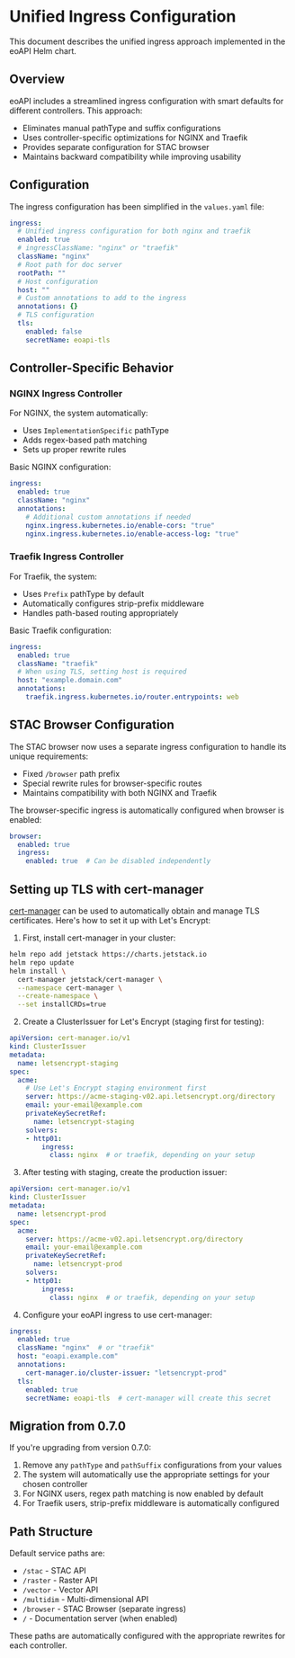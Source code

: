# Unified Ingress Configuration

This document describes the unified ingress approach implemented in the eoAPI Helm chart.

## Overview

eoAPI includes a streamlined ingress configuration with smart defaults for different controllers. This approach:

- Eliminates manual pathType and suffix configurations
- Uses controller-specific optimizations for NGINX and Traefik
- Provides separate configuration for STAC browser
- Maintains backward compatibility while improving usability

## Configuration

The ingress configuration has been simplified in the `values.yaml` file:

```yaml
ingress:
  # Unified ingress configuration for both nginx and traefik
  enabled: true
  # ingressClassName: "nginx" or "traefik"
  className: "nginx"
  # Root path for doc server
  rootPath: ""        
  # Host configuration
  host: ""
  # Custom annotations to add to the ingress
  annotations: {}
  # TLS configuration
  tls:
    enabled: false
    secretName: eoapi-tls
```

## Controller-Specific Behavior

### NGINX Ingress Controller

For NGINX, the system automatically:
- Uses `ImplementationSpecific` pathType
- Adds regex-based path matching
- Sets up proper rewrite rules

Basic NGINX configuration:
```yaml
ingress:
  enabled: true
  className: "nginx"
  annotations:
    # Additional custom annotations if needed
    nginx.ingress.kubernetes.io/enable-cors: "true"
    nginx.ingress.kubernetes.io/enable-access-log: "true"
```

### Traefik Ingress Controller

For Traefik, the system:
- Uses `Prefix` pathType by default
- Automatically configures strip-prefix middleware
- Handles path-based routing appropriately

Basic Traefik configuration:
```yaml
ingress:
  enabled: true
  className: "traefik"
  # When using TLS, setting host is required
  host: "example.domain.com"
  annotations:
    traefik.ingress.kubernetes.io/router.entrypoints: web
```

## STAC Browser Configuration

The STAC browser now uses a separate ingress configuration to handle its unique requirements:
- Fixed `/browser` path prefix
- Special rewrite rules for browser-specific routes
- Maintains compatibility with both NGINX and Traefik

The browser-specific ingress is automatically configured when browser is enabled:
```yaml
browser:
  enabled: true
  ingress:
    enabled: true  # Can be disabled independently
```

## Setting up TLS with cert-manager

[cert-manager](https://cert-manager.io) can be used to automatically obtain and manage TLS certificates. Here's how to set it up with Let's Encrypt:

1. First, install cert-manager in your cluster:
```bash
helm repo add jetstack https://charts.jetstack.io
helm repo update
helm install \
  cert-manager jetstack/cert-manager \
  --namespace cert-manager \
  --create-namespace \
  --set installCRDs=true
```

2. Create a ClusterIssuer for Let's Encrypt (staging first for testing):
```yaml
apiVersion: cert-manager.io/v1
kind: ClusterIssuer
metadata:
  name: letsencrypt-staging
spec:
  acme:
    # Use Let's Encrypt staging environment first
    server: https://acme-staging-v02.api.letsencrypt.org/directory
    email: your-email@example.com
    privateKeySecretRef:
      name: letsencrypt-staging
    solvers:
    - http01:
        ingress:
          class: nginx  # or traefik, depending on your setup
```

3. After testing with staging, create the production issuer:
```yaml
apiVersion: cert-manager.io/v1
kind: ClusterIssuer
metadata:
  name: letsencrypt-prod
spec:
  acme:
    server: https://acme-v02.api.letsencrypt.org/directory
    email: your-email@example.com
    privateKeySecretRef:
      name: letsencrypt-prod
    solvers:
    - http01:
        ingress:
          class: nginx  # or traefik, depending on your setup
```

4. Configure your eoAPI ingress to use cert-manager:
```yaml
ingress:
  enabled: true
  className: "nginx"  # or "traefik"
  host: "eoapi.example.com"
  annotations:
    cert-manager.io/cluster-issuer: "letsencrypt-prod"
  tls:
    enabled: true
    secretName: eoapi-tls  # cert-manager will create this secret
```

## Migration from 0.7.0

If you're upgrading from version 0.7.0:

1. Remove any `pathType` and `pathSuffix` configurations from your values
2. The system will automatically use the appropriate settings for your chosen controller
3. For NGINX users, regex path matching is now enabled by default
4. For Traefik users, strip-prefix middleware is automatically configured

## Path Structure

Default service paths are:
- `/stac` - STAC API
- `/raster` - Raster API
- `/vector` - Vector API
- `/multidim` - Multi-dimensional API
- `/browser` - STAC Browser (separate ingress)
- `/` - Documentation server (when enabled)

These paths are automatically configured with the appropriate rewrites for each controller.
